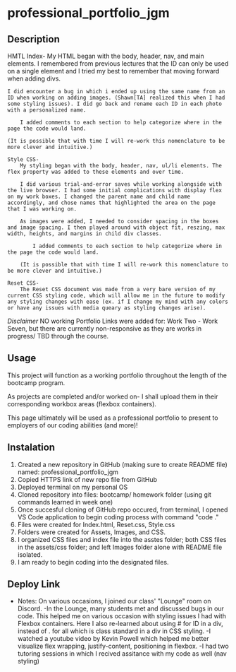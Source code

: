 # professional_portfolio_jgm

##


## Description
HMTL Index-
    My HTML began with the body, header, nav, and main elements.
    I remembered from previous lectures that the ID can only be used on a single element and I tried my best to remember that moving forward when adding divs.

    I did encounter a bug in which i ended up using the same name from an ID when working on adding images. (Shawn[TA] realized this when I had some styling issues). I did go back and rename each ID in each photo with a personalized name.

        I added comments to each section to help categorize where in the page the code would land.

    (It is possible that with time I will re-work this nomenclature to be more clever and intuitive.)

    Style CSS-
        My styling began with the body, header, nav, ul/li elements. The flex property was added to these elements and over time.

        I did various trial-and-error saves while working alongside with the live browser. I had some initial complications with display flex on my work boxes. I changed the parent name and child name accordingly, and chose names that highlighted the area on the page that I was working on. 

        As images were added, I needed to consider spacing in the boxes and image spacing. I then played around with object fit, reszing, max width, heights, and margins in child div classes. 

            I added comments to each section to help categorize where in the page the code would land.

        (It is possible that with time I will re-work this nomenclature to be more clever and intuitive.)

    Reset CSS-
        The Reset CSS document was made from a very bare version of my current CSS styling code, which will allow me in the future to modify any styling changes with ease (ex. if I change my mind with any colors or have any issues with media queary as styling changes arise).

*Disclaimer* NO working Portfolio Links were added for:
 Work Two - Work Seven, but there are currently non-responsive as they are works in progress/ TBD through the course.

## Usage
This project will function as a working portfolio throughout the length of the bootcamp program.

As projects are completed and/or worked on- I shall upload them in their corresponding workbox areas (flexbox containers). 

This page ultimately will be used as a professional portfolio to present to employers of our coding abilities (and more)!

## Instalation
1. Created a new repository in GitHub (making sure to create README file) named: professional_portfolio_jgm
2. Copied HTTPS link of new repo file from GitHub
3. Deployed terminal on my personal OS
4. Cloned repository into files: bootcamp/ homework folder (using git commands learned in week one)
5. Once succesful cloning of GitHub repo occured, from terminal, I opened VS Code application to begin coding process with command "code ."
6. Files were created for Index.html, Reset.css, Style.css
7. Folders were created for Assets, Images, and CSS.
9. I organized CSS files and index file into the asstes folder; both CSS files in the assets/css folder; and left Images folder alone with README file isolated.
8. I am ready to begin coding into the designated files.

## Deploy Link

* Notes:
On various occasions, I joined our class' "Lounge" room on Discord. 
    -In the Lounge, many students met and discussed bugs in our code. This helped me on various occasion with styling issues I had with Flexbox containers. 
    Here I also re-learned about using # for ID in a div, instead of . for all which is class standard in a div in CSS styling.
    -I watched a youtube video by Kevin Powell which helped me better visualize flex wrapping, justify-content, positioning in flexbox.
    -I had two tutoring sessions in which I recived assitance with my code as well (nav styling)